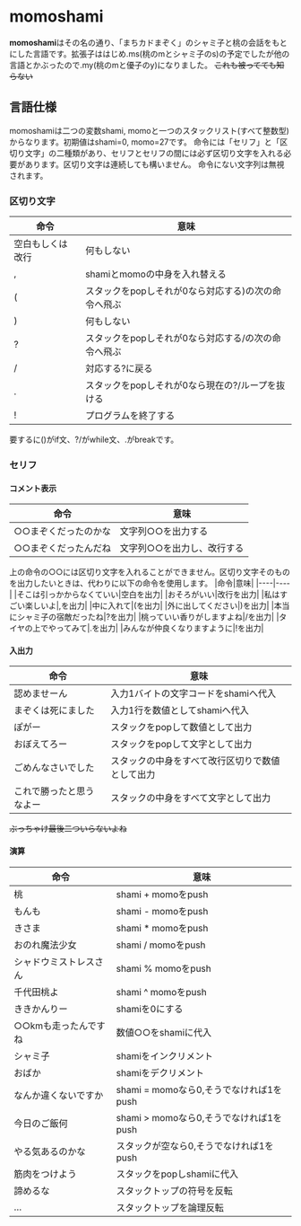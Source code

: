 # momoshami
**momoshami**はその名の通り、「まちカドまぞく」のシャミ子と桃の会話をもとにした言語です。拡張子ははじめ.ms(桃のmとシャミ子のs)の予定でしたが他の言語とかぶったので.my(桃のmと優子のy)になりました。 ~~これも被ってても知らない~~
## 言語仕様
momoshamiは二つの変数shami, momoと一つのスタックリスト(すべて整数型)からなります。初期値はshami=0, momo=27です。
命令には「セリフ」と「区切り文字」の二種類があり、セリフとセリフの間には必ず区切り文字を入れる必要があります。区切り文字は連続しても構いません。
命令にない文字列は無視されます。
### 区切り文字
|命令|意味|
|----|----|
|空白もしくは改行|何もしない|
|,|shamiとmomoの中身を入れ替える|
|(|スタックをpopしそれが0なら対応する)の次の命令へ飛ぶ|
|)|何もしない|
|?|スタックをpopしそれが0なら対応する/の次の命令へ飛ぶ|
|/|対応する?に戻る|
|.|スタックをpopしそれが0なら現在の?/ループを抜ける|
|!|プログラムを終了する|

要するに()がif文、?/がwhile文、.がbreakです。
### セリフ
#### コメント表示
|命令|意味|
|----|----|
|○○まぞくだったのかな|文字列○○を出力する|
|○○まぞくだったんだね|文字列○○を出力し、改行する|

上の命令の○○には区切り文字を入れることができません。区切り文字そのものを出力したいときは、代わりに以下の命令を使用します。
|命令|意味|
|----|----|
|そこは引っかからなくていい|空白を出力|
|おそろがいい|改行を出力|
|私はすごい楽しいよ|,を出力|
|中に入れて|(を出力|
|外に出してください|)を出力|
|本当にシャミ子の宿敵だったね|?を出力|
|桃っていい香りがしますよね|/を出力|
|タイヤの上でやってみて|.を出力|
|みんなが仲良くなりますように|!を出力|

#### 入出力
|命令|意味|
|----|----|
|認めませーん|入力1バイトの文字コードをshamiへ代入|
|まぞくは死にました|入力1行を数値としてshamiへ代入|
|ぽがー|スタックをpopして数値として出力|
|おぼえてろー|スタックをpopして文字として出力|
|ごめんなさいでした|スタックの中身をすべて改行区切りで数値として出力|
|これで勝ったと思うなよー|スタックの中身をすべて文字として出力|

~~ぶっちゃけ最後二ついらないよね~~
#### 演算
|命令|意味|
|----|----|
|桃|shami + momoをpush|
|もんも|shami - momoをpush|
|きさま|shami * momoをpush|
|おのれ魔法少女|shami / momoをpush|
|シャドウミストレスさん|shami % momoをpush|
|千代田桃よ|shami ^ momoをpush|
|ききかんりー|shamiを0にする|
|○○kmも走ったんですね|数値○○をshamiに代入|
|シャミ子|shamiをインクリメント|
|おばか|shamiをデクリメント|
|なんか違くないですか|shami = momoなら0,そうでなければ1をpush|
|今日のご飯何|shami > momoなら0,そうでなければ1をpush|
|やる気あるのかな|スタックが空なら0,そうでなければ1をpush|
|筋肉をつけよう|スタックをpopしshamiに代入|
|諦めるな|スタックトップの符号を反転|
|…|スタックトップを論理反転|

